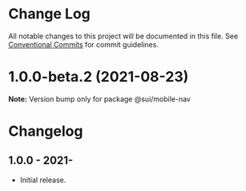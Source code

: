# Change Log

All notable changes to this project will be documented in this file.
See [Conventional Commits](https://conventionalcommits.org) for commit guidelines.

# 1.0.0-beta.2 (2021-08-23)

**Note:** Version bump only for package @sui/mobile-nav





# Changelog

## 1.0.0 - 2021-

- Initial release.
